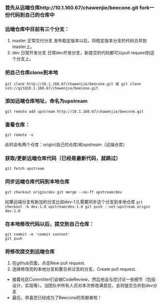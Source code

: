### 首先从远端仓库http://10.1.160.67/chawenjie/beecone.git  fork一份代码到自己的仓库中

### 远端仓库中目前有三个分支：

1.  master 正常交付分支 发布稳定版本以后，将稳定版本分支的代码合并到master上。
2.  dev 日常开发分支 日常dev开发分支，新提交的代码都可以pull request到这个分支上。

### 把自己仓库clone到本地

```
git clone http://10.1.160.67/chawenjie/beecone.git 或 git clone ssh://git@10.1.160.67/chawenjie/beecone.git
```

### 添加远端仓库地址，命名为upstream

```
git remote add upstream http://10.1.160.67/chawenjie/beecone.git
```

### 查看仓库：

```
git remote -v
```

此时会有两个仓库：origin(自己的仓库)和upstream（远端仓库）

### 获取/更新远端仓库代码（已经是最新代码，就跳过）

```
git fetch upstream
```

### 同步远端仓库代码到本地仓库

```
git checkout origin/dev git merge --no-ff upstream/dev
```

如果远端分支有新加的分支比如dev-1.0,需要同步这个分支到本地仓库
`git checkout -b dev-1.0 upstream/dev-1.0 git push --set-upstream origin dev-1.0`

### 在本地修改代码以后，提交到自己仓库：

```
git commit -m 'commit content'
git push
```

### 将修改提交到远端仓库

1.  在github页面，点击New pull request.
2.  选择修改完的本地分支和要合并过去的分支，Create pull request.

-   接着社区Committer们会做CodeReview，然后他会与您讨论一些细节（包括设计，实现等）。当团队中所有人员对本次修改满意后，会将提交合并到dev分支
-   最后，恭喜您已经成为了Beecone的贡献者啦！